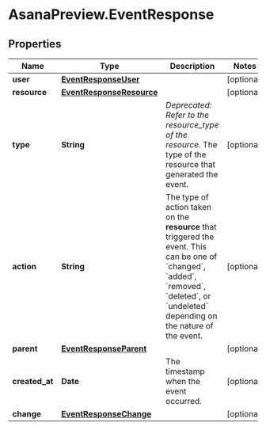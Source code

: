 # AsanaPreview.EventResponse

## Properties
Name | Type | Description | Notes
------------ | ------------- | ------------- | -------------
**user** | [**EventResponseUser**](EventResponseUser.md) |  | [optional] 
**resource** | [**EventResponseResource**](EventResponseResource.md) |  | [optional] 
**type** | **String** | *Deprecated: Refer to the resource_type of the resource.* The type of the resource that generated the event. | [optional] 
**action** | **String** | The type of action taken on the **resource** that triggered the event.  This can be one of &#x60;changed&#x60;, &#x60;added&#x60;, &#x60;removed&#x60;, &#x60;deleted&#x60;, or &#x60;undeleted&#x60; depending on the nature of the event. | [optional] 
**parent** | [**EventResponseParent**](EventResponseParent.md) |  | [optional] 
**created_at** | **Date** | The timestamp when the event occurred. | [optional] 
**change** | [**EventResponseChange**](EventResponseChange.md) |  | [optional] 
